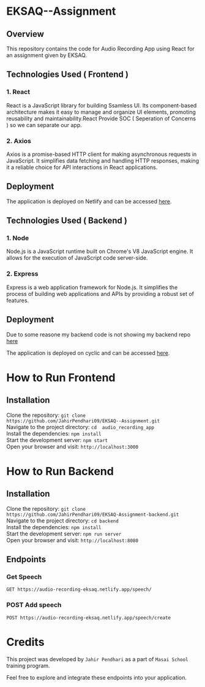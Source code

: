 # EKSAQ--Assignment

## Overview

This repository contains the code for Audio Recording App using React for an assignment given by EKSAQ.

## Technologies Used ( Frontend )

### 1. React

React is a JavaScript library for building Ssamless UI. Its component-based architecture makes it easy to manage and organize UI elements, promoting reusability and maintainability.React Provide SOC ( Seperation of Concerns ) so we can separate our app.

### 2. Axios

Axios is a promise-based HTTP client for making asynchronous requests in JavaScript. It simplifies data fetching and handling HTTP responses, making it a reliable choice for API interactions in React applications.

## Deployment

The application is deployed on Netlify and can be accessed [here](https://audio-recording-eksaq.netlify.app/).

## Technologies Used ( Backend )

### 1. Node

Node.js is a JavaScript runtime built on Chrome's V8 JavaScript engine. It allows for the execution of JavaScript code server-side.

### 2. Express

Express is a web application framework for Node.js. It simplifies the process of building web applications and APIs by providing a robust set of features.


## Deployment

Due to some reasone my backend code is not showing my backend repo [here](https://github.com/JahirPendhari09/EKSAQ-Assignment-backend)

The application is deployed on cyclic and can be accessed [here](https://drab-plum-boa-yoke.cyclic.app/).


 # How to Run Frontend <br/>
   <h2>Installation</h2>
   
   Clone the repository:   ``` git clone https://github.com/JahirPendhari09/EKSAQ--Assignment.git ``` <br/>
   Navigate to the project directory:   ``` cd  audio_recording_app ``` <br/>
   Install the dependencies:   ``` npm install ``` <br/>
   Start the development server:   ``` npm start ``` <br/>
   Open your browser and visit:   ``` http://localhost:3000 ``` <br/>


   # How to Run Backend<br/>
   <h2>Installation</h2>
   
   Clone the repository:   ``` git clone https://github.com/JahirPendhari09/EKSAQ-Assignment-backend.git ``` <br/>
   Navigate to the project directory:   ``` cd backend ``` <br/>
   Install the dependencies:   ``` npm install ``` <br/>
   Start the development server:   ``` npm run server ``` <br/>
   Open your browser and visit:   ``` http://localhost:8080 ``` <br/>

   <h2>Endpoints</h2>
   <h3>Get Speech </h3>
   <pre><code>GET https://audio-recording-eksaq.netlify.app/speech/</code></pre>

   <h3>POST Add speech </h3>
   <pre><code>POST https://audio-recording-eksaq.netlify.app/speech/create </code></pre>

   # Credits <br/>
   This project was developed by ```Jahir Pendhari``` as a part of ```Masai School``` training program.

   <p>Feel free to explore and integrate these endpoints into your application.</p>
  
